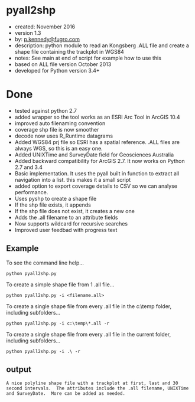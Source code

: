 pyall2shp
=====
* created:          November 2016
* version           1.3
* by:               p.kennedy@fugro.com
* description:      python module to read an Kongsberg .ALL file and create a shape file containing the trackplot in WGS84
* notes:            See main at end of script for example how to use this
* based on ALL file version October 2013 
* developed for Python version 3.4+

Done
====
* tested against python 2.7
* added wrapper so the tool works as an ESRI Arc Tool in ArcGIS 10.4
* improved auto filenaming convention
* coverage shp file is now smoother
* decode now uses R_Runtime datagrams
* Added WGS84 prj file so ESRI has a spatial reference.  .ALL files are always WGS, so this is an easy one.
* Added UNIXTime and SurveyDate field for Geosciences Australia
* Added backward compatibility for ArcGIS 2.7. It now works on Python 2.7 and 3.4
* Basic implementation.  It uses the pyall built in function to extract all navigation into a list.  this makes it a small script
* added option to export coverage details to CSV so we can analyse performance.
* Uses pyshp to create a shape file
* If the shp file exists, it appends
* If the shp file does not exist, it creates a new one
* Adds the .all filename to an attribute fields
* Now supports wildcard for recursive searches
* Improved user feedbad with progress text

Example
-------

To see the command line help...
```
python pyall2shp.py
```
To create a simple shape file from 1 .all file...
```
python pyall2shp.py -i <filename.all>
```
To create a single shape file from every .all file in the c:\temp folder, including subfolders...
```  
python pyall2shp.py -i c:\temp\*.all -r  
```
To create a single shape file from every .all file in the current folder, including subfolders...
```  
python pyall2shp.py -i .\ -r  
```

output
------
```
A nice polyline shape file with a trackplot at first, last and 30 second intervals.  The attributes include the .all filename, UNIXTime and SurveyDate.  More can be added as needed. 
```